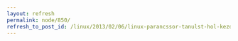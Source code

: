 ```yaml
---
layout: refresh
permalink: node/850/
refresh_to_post_id: /linux/2013/02/06/linux-parancssor-tanulst-hol-kezdjk
---
```

